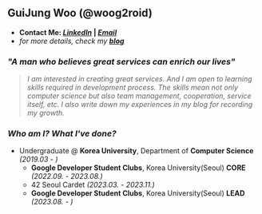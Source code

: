 ## GuiJung Woo (@woog2roid)

- **Contact Me: _[LinkedIn](https://www.linkedin.com/in/woog2roid/)_ | _[Email](mailto:wooguijung@korea.ac.kr)_**
- _for more details, check my **[blog](https://woog2roid.dev)**_

### _"A man who believes great services can enrich our lives"_

> _I am interested in creating great services. And I am open to learning skills required in development process. The skills mean not only computer science but also team management, cooperation, service itself, etc. I also write down my experiences in my blog for recording my growth._

### _Who am I? What I've done?_

- Undergraduate @ **Korea University**, Department of **Computer Science** _(2019.03 - )_
  - **Google Developer Student Clubs**, Korea University(Seoul) **CORE** _(2022.09. - 2023.08.)_
  - 42 Seoul Cardet _(2023.03. - 2023.11.)_
  - **Google Developer Student Clubs**, Korea University(Seoul) **LEAD** _(2023.08. - )_
